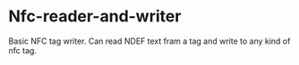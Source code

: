 # Nfc-reader-and-writer
Basic NFC tag writer.
Can read NDEF text fram a tag and write to any kind of nfc tag.